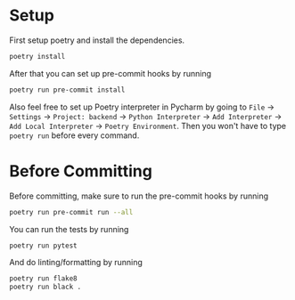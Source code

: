 # Setup
First setup poetry and install the dependencies.
```bash
poetry install
```
After that you can set up pre-commit hooks by running
```bash
poetry run pre-commit install
```
Also feel free to set up Poetry interpreter in Pycharm by going to `File` -> `Settings` -> `Project: backend` -> `Python Interpreter` -> `Add Interpreter` -> `Add Local Interpreter` -> `Poetry Environment`. Then you won't have to type `poetry run` before every command.
# Before Committing
Before committing, make sure to run the pre-commit hooks by running
```bash
poetry run pre-commit run --all
```
You can run the tests by running
```bash
poetry run pytest
```
And do linting/formatting by running
```bash
poetry run flake8
poetry run black .
```
